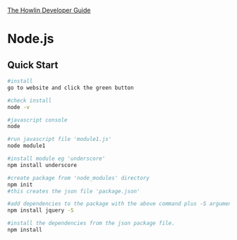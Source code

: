 


[The Howlin Developer Guide](../home.md)



# Node.js



## Quick Start

```bash
#install
go to website and click the green button

#check install
node -v

#javascript console
node

#run javascript file 'module1.js'
node module1

#install module eg 'underscore'
npm install underscore

#create package from 'node_modules' directory
npm init
#this creates the json file 'package.json'

#add dependencies to the package with the above command plus -S argument.
npm install jquery -S

#install the dependencies from the json package file.
npm install
```
